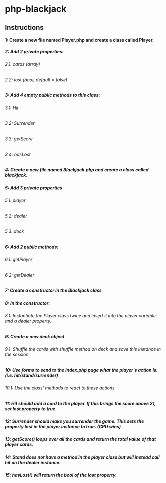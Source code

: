 # php-blackjack

## Instructions

#### 1: Create a new file named Player.php and create a class called Player.

##### 2: Add 2 private properties:
###### 2.1: cards (array)
###### 2.2: lost (bool, default = false)

##### 3: Add 4 empty public methods to this class:
###### 3.1: Hit
###### 3.2: Surrender
###### 3.3: getScore
###### 3.4: hasLost

##### 4: Create a new file named Blackjack.php and create a class called blackjack.

##### 5: Add 3 private properties
###### 5.1: player
###### 5.2: dealer
###### 5.3: deck

##### 6: Add 2 public methods:
###### 6.1: getPlayer
###### 6.2: getDealer

##### 7: Create a constructor in the Blackjack class

##### 8: In the constructor:
###### 8.1: Instantiate the Player class twice and insert it into the player variable and a dealer property.

##### 9: Create a new deck object
###### 9.1: Shuffle the cards with shuffle method on deck and save this instance in the session.

##### 10: Use forms to send to the index.php page what the player's action is. (i.e. hit/stand/surrender)
###### 10.1: Use the class' methods to react to these actions.

##### 11: Hit should add a card to the player. If this brings the score above 21, set lost property to true.

##### 12: Surrender should make you surrender the game. This sets the property lost in the player instance to true. (CPU wins)

##### 13: getScore() loops over all the cards and return the total value of that player cards.

##### 14: Stand does not have a method in the player class but will instead call hit on the dealer instance.

##### 15: hasLost() will return the bool of the lost property.
